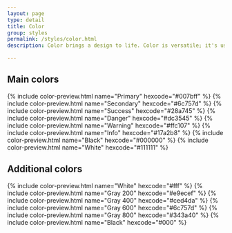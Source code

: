 ```yaml
---
layout: page
type: detail
title: Color
group: styles
permalink: /styles/color.html
description: Color brings a design to life. Color is versatile; it's used to express emotion and tone, as well as place emphasis and create associations. Color should always be used in meaningful and intentional ways in order to create patterns and visual cues.

---
```



## Main colors


{% include color-preview.html name="Primary" hexcode="#007bff" %}
{% include color-preview.html name="Secondary" hexcode="#6c757d" %}
{% include color-preview.html name="Success" hexcode="#28a745" %}
{% include color-preview.html name="Danger" hexcode="#dc3545" %}
{% include color-preview.html name="Warning" hexcode="#ffc107" %}
{% include color-preview.html name="Info" hexcode="#17a2b8" %}
{% include color-preview.html name="Black" hexcode="#000000" %}
{% include color-preview.html name="White" hexcode="#111111" %}


## Additional colors


{% include color-preview.html name="White" hexcode="#fff" %}
{% include color-preview.html name="Gray 200" hexcode="#e9ecef" %}
{% include color-preview.html name="Gray 400" hexcode="#ced4da" %}
{% include color-preview.html name="Gray 600" hexcode="#6c757d" %}
{% include color-preview.html name="Gray 800" hexcode="#343a40" %}
{% include color-preview.html name="Black" hexcode="#000" %}

